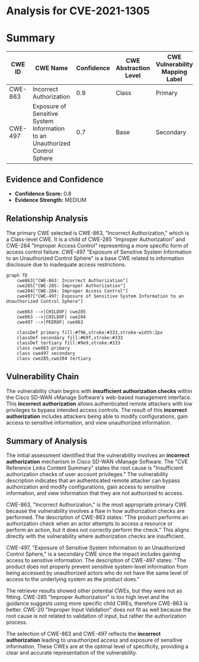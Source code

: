 # Analysis for CVE-2021-1305

# Summary
| CWE ID | CWE Name | Confidence | CWE Abstraction Level | CWE Vulnerability Mapping Label | CWE-Vulnerability Mapping Notes |
|---|---|---|---|---|---|
| CWE-863 | Incorrect Authorization | 0.9 | Class | Primary | Allowed-with-Review |
| CWE-497 | Exposure of Sensitive System Information to an Unauthorized Control Sphere | 0.7 | Base | Secondary | Allowed |

## Evidence and Confidence

*   **Confidence Score:** 0.8
*   **Evidence Strength:** MEDIUM

## Relationship Analysis
The primary CWE selected is CWE-863, "Incorrect Authorization," which is a Class-level CWE. It is a child of CWE-285 "Improper Authorization" and CWE-284 "Improper Access Control" representing a more specific form of access control failure. CWE-497 "Exposure of Sensitive System Information to an Unauthorized Control Sphere" is a base CWE related to information disclosure due to inadequate access restrictions.

```mermaid
graph TD
    cwe863["CWE-863: Incorrect Authorization"]
    cwe285["CWE-285: Improper Authorization"]
    cwe284["CWE-284: Improper Access Control"]
    cwe497["CWE-497: Exposure of Sensitive System Information to an Unauthorized Control Sphere"]

    cwe863 -->|CHILDOF| cwe285
    cwe863 -->|CHILDOF| cwe284
    cwe497 -->|PEEROF| cwe863

    classDef primary fill:#f96,stroke:#333,stroke-width:2px
    classDef secondary fill:#69f,stroke:#333
    classDef tertiary fill:#9e9,stroke:#333
    class cwe863 primary
    class cwe497 secondary
    class cwe285,cwe284 tertiary
```

## Vulnerability Chain
The vulnerability chain begins with **insufficient authorization checks** within the Cisco SD-WAN vManage Software's web-based management interface. This **incorrect authorization** allows authenticated remote attackers with low privileges to bypass intended access controls. The result of this **incorrect authorization** includes attackers being able to modify configurations, gain access to sensitive information, and view unauthorized information.

## Summary of Analysis
The initial assessment identified that the vulnerability involves an **incorrect authorization** mechanism in Cisco SD-WAN vManage Software. The "CVE Reference Links Content Summary" states the root cause is "Insufficient authorization checks of user account privileges." The vulnerability description indicates that an authenticated remote attacker can bypass authorization and modify configurations, gain access to sensitive information, and view information that they are not authorized to access.

CWE-863, "Incorrect Authorization," is the most appropriate primary CWE because the vulnerability involves a flaw in how authorization checks are performed. The description of CWE-863 states: "The product performs an authorization check when an actor attempts to access a resource or perform an action, but it does not correctly perform the check." This aligns directly with the vulnerability where authorization checks are insufficient.

CWE-497, "Exposure of Sensitive System Information to an Unauthorized Control Sphere," is a secondary CWE since the impact includes gaining access to sensitive information. The description of CWE-497 states: "The product does not properly prevent sensitive system-level information from being accessed by unauthorized actors who do not have the same level of access to the underlying system as the product does."

The retriever results showed other potential CWEs, but they were not as fitting. CWE-285 "Improper Authorization" is too high level and the guidance suggests using more specific child CWEs, therefore CWE-863 is better. CWE-20 "Improper Input Validation" does not fit as well because the root cause is not related to validation of input, but rather the authorization process.

The selection of CWE-863 and CWE-497 reflects the **incorrect authorization** leading to unauthorized access and exposure of sensitive information. These CWEs are at the optimal level of specificity, providing a clear and accurate representation of the vulnerability.